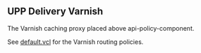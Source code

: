 ## UPP Delivery Varnish

The Varnish caching proxy placed above api-policy-component.

See [default.vcl](/default.vcl) for the Varnish routing policies.

